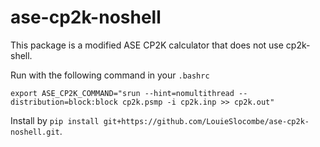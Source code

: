 # ase-cp2k-noshell
This package is a modified ASE CP2K calculator that does not use cp2k-shell.

Run with the following command in your `.bashrc`

`export ASE_CP2K_COMMAND="srun --hint=nomultithread --distribution=block:block cp2k.psmp -i cp2k.inp >> cp2k.out"`

Install by `pip install git+https://github.com/LouieSlocombe/ase-cp2k-noshell.git`.
